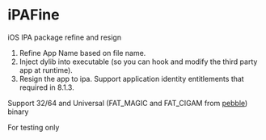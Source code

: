 # iPAFine
iOS IPA package refine and resign

1. Refine App Name based on file name.
2. Inject dylib into executable (so you can hook and modify the third party app at runtime).
3. Resign the app to ipa. Support application identity entitlements that required in 8.1.3.

Support 32/64 and Universal (FAT_MAGIC and FAT_CIGAM from [pebble](https://github.com/crazypebble/iPAFine/commit/14583fad7b773a393d9136eb3c8db4cacb544ee2)) binary

For testing only
